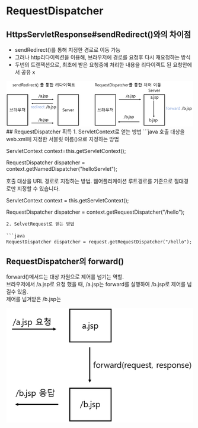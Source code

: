 # RequestDispatcher

## HttpsServletResponse#sendRedirect()와의 차이점
- sendRedirect()를 통해 지정한 경로로 이동 가능
- 그러나 http리다이렉션을 이용해, 브라우저에 경로를 요청후 다시 재요청하는 방식
- 두번의 트랜잭션으로, 최초에 받은 요청중에 처리한 내용을 리다이렉트 된 요청안에서 공유 x
<img src="./../image/다운로드.png"/>
## RequestDispatcher 획득
1. ServletContext로 얻는 방법
```java
호출 대상을 web.xml에 지정한 서블릿 이름(<servlet-name>)으로 지정하는 방법

ServletContext context=this.getServletContext();

RequestDispatcher dispatcher = context.getNamedDispatcher("helloServlet");         

호출 대상을 URL 경로로 지정하는 방법. 웹어플리케이션 루트경로를 기준으로 절대경로만 지정할 수 있습니다.

ServletContext context = this.getServletContext(); 

RequestDispatcher dispatcher = context.getRequestDispatcher("/hello");       
```
2. SelvetRequest로 얻는 방법

```java
RequestDispatcher dispatcher = request.getRequestDispatcher("/hello");                    

```



## RequestDispatcher의 forward()
<p>forward()메서드는 대상 자원으로 제어를 넘기는 역할.
</br>
브라우저에서 /a.jsp로 요청 했을 때, /a.jsp는 forward를 실행하여 /b.jsp로 제어를 넘길수 있음.
<br/>
제어를 넘겨받은 /b.jsp는 

</p>
<img src="../image/다운로드2.png"/>